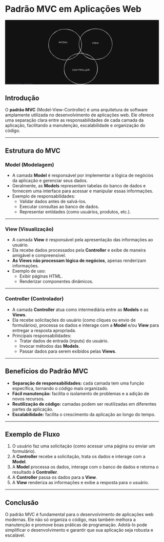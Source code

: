 # Padrão MVC em Aplicações Web

![Imagem padrão MVC](assets/images/mvc.png)


## Introdução
O **padrão MVC** (Model-View-Controller) é uma arquitetura de software amplamente utilizada no desenvolvimento de aplicações web. Ele oferece uma separação clara entre as responsabilidades de cada camada da aplicação, facilitando a manutenção, escalabilidade e organização do código.

---

## Estrutura do MVC

### **Model (Modelagem)**
- A camada **Model** é responsável por implementar a lógica de negócios da aplicação e gerenciar seus dados.
- Geralmente, as **Models** representam tabelas do banco de dados e fornecem uma interface para acessar e manipular essas informações.
- Exemplo de responsabilidades:
  - Validar dados antes de salvá-los.
  - Executar consultas ao banco de dados.
  - Representar entidades (como usuários, produtos, etc.).

---

### **View (Visualização)**
- A camada **View** é responsável pela apresentação das informações ao usuário.
- Ela recebe dados processados pela **Controller** e exibe de maneira amigável e compreensível.
- **As Views não processam lógica de negócios**, apenas renderizam informações.
- Exemplo de uso:
  - Exibir páginas HTML.
  - Renderizar componentes dinâmicos.

---

### **Controller (Controlador)**
- A camada **Controller** atua como intermediária entre as **Models** e as **Views**.
- Ela recebe solicitações do usuário (como cliques ou envio de formulários), processa os dados e interage com a **Model** e/ou **View** para entregar a resposta apropriada.
- Principais responsabilidades:
  - Tratar dados de entrada (inputs) do usuário.
  - Invocar métodos das **Models**.
  - Passar dados para serem exibidos pelas **Views**.

---

## Benefícios do Padrão MVC
- **Separação de responsabilidades:** cada camada tem uma função específica, tornando o código mais organizado.
- **Fácil manutenção:** facilita o isolamento de problemas e a adição de novos recursos.
- **Reutilização de código:** camadas podem ser reutilizadas em diferentes partes da aplicação.
- **Escalabilidade:** facilita o crescimento da aplicação ao longo do tempo.

---

## Exemplo de Fluxo
1. O usuário faz uma solicitação (como acessar uma página ou enviar um formulário).
2. A **Controller** recebe a solicitação, trata os dados e interage com a **Model**.
3. A **Model** processa os dados, interage com o banco de dados e retorna o resultado à **Controller**.
4. A **Controller** passa os dados para a **View**.
5. A **View** renderiza as informações e exibe a resposta para o usuário.

---

## Conclusão
O padrão MVC é fundamental para o desenvolvimento de aplicações web modernas. Ele não só organiza o código, mas também melhora a manutenção e promove boas práticas de programação. Adotá-lo pode simplificar o desenvolvimento e garantir que sua aplicação seja robusta e escalável.

